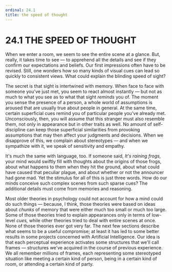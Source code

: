 ```yaml
---
ordinal: 24.1
title: the speed of thought
---
```


# 24.1 THE SPEED OF THOUGHT 

<p>When we enter a room, we seem to see the entire scene at a glance. But, really, it takes time to see &mdash; to apprehend all the details and see if they confirm our expectations and beliefs. Our first impressions often have to be revised. Still, one wonders how so many kinds of visual cues can lead so quickly to consistent views. What could explain the blinding speed of sight?</p>
<p>The secret is that sight is intertwined with memory. When face to face with someone you've just met, you seem to react almost instantly &mdash; but not as much to what you see as to what that sight <em>reminds</em> you of. The moment you sense the presence of a person, a whole world of assumptions is aroused that are usually true about people in general. At the same time, certain superficial cues remind you of particular people you've already met. Unconsciously, then, you will assume that this stranger must also resemble them, not only in appearance but in other traits as well. No amount of self-discipline can keep those superficial similarities from provoking assumptions that may then affect your judgments and decisions. When we disapprove of this, we complain about stereotypes &mdash; and when we sympathize with it, we speak of sensitivity and empathy.</p>
<p>It's much the same with language, too. If someone said, <em>It's raining frogs,</em> your mind would swiftly fill with thoughts about the origins of those frogs, about what happens to them when they hit the ground, about what could have caused that peculiar plague, and about whether or not the announcer had gone mad. Yet the stimulus for all of this is just three words. How do our minds conceive such complex scenes from such sparse cues? The additional details must come from memories and reasoning.</p>
<p>Most older theories in psychology could not account for how a mind could do such things &mdash; because, I think, those theories were based on ideas about <em>chunks</em> of memory that were either much too small or much too large. Some of those theories tried to explain appearances only in terms of low-level <em>cues,</em> while other theories tried to deal with entire scenes at once. None of those theories ever got very far. The next few sections describe what seems to be a useful compromise; at least it has led to some better results in some projects concerned with Artificial Intelligence. Our idea is that each perceptual experience activates some structures that we'll call frames &mdash; structures we've acquired in the course of previous experience. We all remember millions of frames, each representing some stereotyped situation like meeting a certain kind of person, being in a certain kind of room, or attending a certain kind of party.</p>